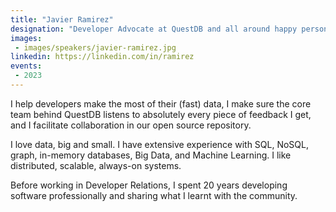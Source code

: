 ```yaml
---
title: "Javier Ramirez"
designation: "Developer Advocate at QuestDB and all around happy person."
images:
 - images/speakers/javier-ramirez.jpg
linkedin: https://linkedin.com/in/ramirez
events:
 - 2023
---
```


I help developers make the most of their (fast) data, I make sure the core team behind QuestDB listens to absolutely every piece of feedback I get, and I facilitate collaboration in our open source repository. 
 
I love data, big and small. I have extensive experience with SQL, NoSQL, graph, in-memory databases, Big Data, and Machine Learning. I like distributed, scalable, always-on systems.  
 
Before working in Developer Relations, I spent 20 years developing software professionally and sharing what I learnt with the community.